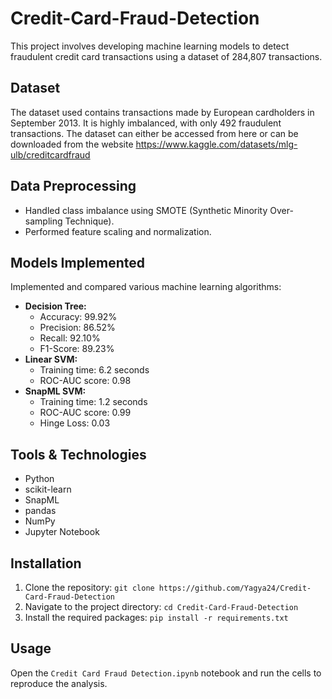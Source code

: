 # Credit-Card-Fraud-Detection
This project involves developing machine learning models to detect fraudulent credit card transactions using a dataset of 284,807 transactions.

## Dataset
The dataset used contains transactions made by European cardholders in September 2013. It is highly imbalanced, with only 492 fraudulent transactions.
The dataset can either be accessed from here or can be downloaded from the website https://www.kaggle.com/datasets/mlg-ulb/creditcardfraud

## Data Preprocessing
- Handled class imbalance using SMOTE (Synthetic Minority Over-sampling Technique).
- Performed feature scaling and normalization.

## Models Implemented
Implemented and compared various machine learning algorithms:
- **Decision Tree:**
  - Accuracy: 99.92%
  - Precision: 86.52%
  - Recall: 92.10%
  - F1-Score: 89.23%
- **Linear SVM:**
  - Training time: 6.2 seconds
  - ROC-AUC score: 0.98
- **SnapML SVM:**
  - Training time: 1.2 seconds
  - ROC-AUC score: 0.99
  - Hinge Loss: 0.03

## Tools & Technologies
- Python
- scikit-learn
- SnapML
- pandas
- NumPy
- Jupyter Notebook

## Installation
1. Clone the repository: `git clone https://github.com/Yagya24/Credit-Card-Fraud-Detection`
2. Navigate to the project directory: `cd Credit-Card-Fraud-Detection`
3. Install the required packages: `pip install -r requirements.txt`

## Usage
Open the `Credit Card Fraud Detection.ipynb` notebook and run the cells to reproduce the analysis.
